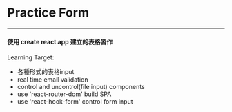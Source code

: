 # Practice Form
---
#### 使用 create react app 建立的表格習作
Learning Target:
- 各種形式的表格input
- real time email validation
- control and uncontrol(file input) components
- use 'react-router-dom' build SPA
- use 'react-hook-form' control form input
